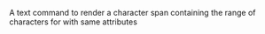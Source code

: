 A text command to render a character span containing the range of characters for with same attributes
